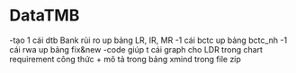# DataTMB
-tạo 1 cái dtb Bank rủi ro up bảng LR, IR, MR
-1 cái bctc up bảng bctc_nh
-1 cái rwa up bảng fix&new
-code giúp t cái graph cho LDR trong chart requirement
công thức + mô tả trong bảng xmind trong file zip 
